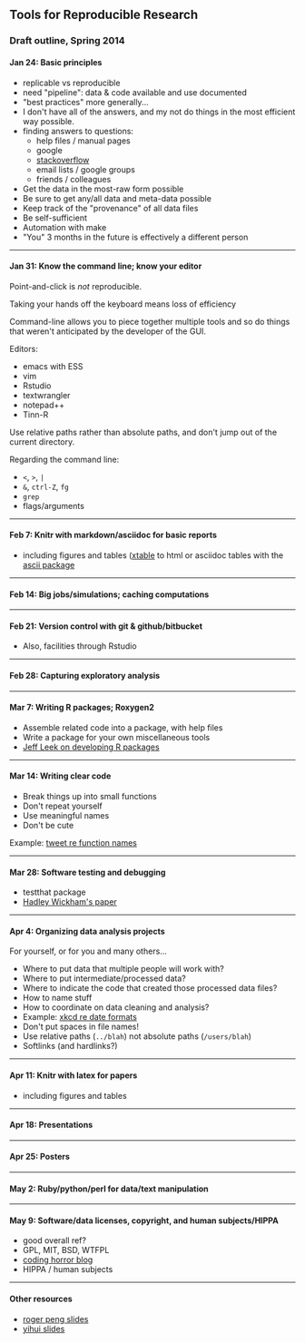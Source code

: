 <link href="http://kevinburke.bitbucket.org/markdowncss/markdown.css" rel="stylesheet"></link>
<link href="markdown_modified.css" rel="stylesheet"></link>

## Tools for Reproducible Research

### Draft outline, Spring 2014


#### Jan 24: Basic principles
 - replicable vs reproducible
 - need "pipeline": data & code available and use documented
 - "best practices" more generally...
 - I don't have all of the answers, and my not do things in the most
   efficient way possible.
 - finding answers to questions:
   - help files / manual pages
   - google
   - [stackoverflow](http://stackoverflow.com)
   - email lists / google groups
   - friends / colleagues
 - Get the data in the most-raw form possible
 - Be sure to get any/all data and meta-data possible
 - Keep track of the "provenance" of all data files
 - Be self-sufficient
 - Automation with make
 - "You" 3 months in the future is effectively a different person


---

#### Jan 31: Know the command line; know your editor

Point-and-click is _not_ reproducible.

Taking your hands off the keyboard means loss of efficiency

Command-line allows you to piece together multiple tools and so do
things that weren't anticipated by the developer of the GUI.

Editors:
 - emacs with ESS
 - vim
 - Rstudio
 - textwrangler
 - notepad++
 - Tinn-R

Use relative paths rather than absolute paths, and don't jump out of
the current directory.

Regarding the command line:
- `<`, `>`, `|`
- `&`, `ctrl-Z`, `fg`
- `grep`
- flags/arguments

---

#### Feb 7:  Knitr with markdown/asciidoc for basic reports

- including figures and tables
  ([xtable](http://cran.r-project.org/web/packages/xtable/index.html)
  to html or asciidoc tables with the
  [ascii package](https://github.com/eusebe/ascii/)


---

#### Feb 14: Big jobs/simulations; caching computations

---

#### Feb 21: Version control with git & github/bitbucket

 - Also, facilities through Rstudio

---

#### Feb 28: Capturing exploratory analysis

---

#### Mar 7: Writing R packages; Roxygen2

 - Assemble related code into a package, with help files
 - Write a package for your own miscellaneous tools
 - [Jeff Leek on developing R packages](https://github.com/jtleek/rpackages)

---

#### Mar 14:  Writing clear code

 - Break things up into small functions
 - Don't repeat yourself
 - Use meaningful names
 - Don't be cute

Example: [tweet re function names](https://twitter.com/richierocks/status/388609208293556224)

---

#### Mar 28: Software testing and debugging

 - testthat package
 - [Hadley Wickham's paper](http://journal.r-project.org/archive/2011-1/RJournal_2011-1_Wickham.pdf)

---

#### Apr 4: Organizing data analysis projects

For yourself, or for you and many others...

- Where to put data that multiple people will work with?
- Where to put intermediate/processed data?
- Where to indicate the code that created those processed data files?
- How to name stuff
- How to coordinate on data cleaning and analysis?
- Example: [xkcd re date formats](http://xkcd.com/1179/)
- Don't put spaces in file names!
- Use relative paths (`../blah`) not absolute paths (`/users/blah`)
- Softlinks (and hardlinks?)

---

#### Apr 11:  Knitr with latex for papers

- including figures and tables

---

#### Apr 18: Presentations

---

#### Apr 25: Posters

---

#### May 2:  Ruby/python/perl for data/text manipulation

---

#### May 9:  Software/data licenses, copyright, and human subjects/HIPPA

 - good overall ref?
 - GPL, MIT, BSD, WTFPL
 - [coding horror blog](http://www.codinghorror.com/blog/2007/04/pick-a-license-any-license.html)
 - HIPPA / human subjects


---

#### Other resources

- [roger peng slides](http://www.stodden.net/AMP2011/slides/pengslides.pdf)
- [yihui slides](http://yihui.name/slides/2012-knitr-RStudio.html)
